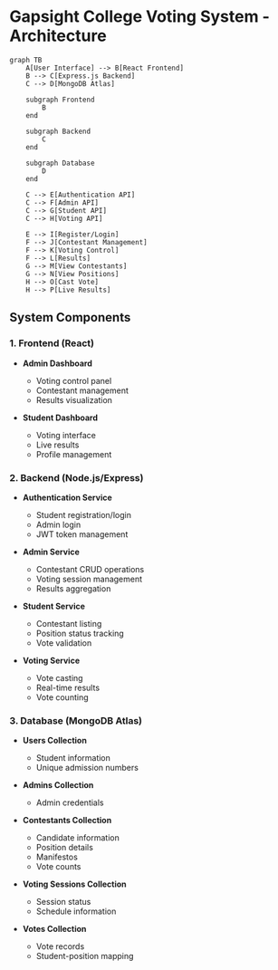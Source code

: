 # Gapsight College Voting System - Architecture

```mermaid
graph TB
    A[User Interface] --> B[React Frontend]
    B --> C[Express.js Backend]
    C --> D[MongoDB Atlas]
    
    subgraph Frontend
        B
    end
    
    subgraph Backend
        C
    end
    
    subgraph Database
        D
    end
    
    C --> E[Authentication API]
    C --> F[Admin API]
    C --> G[Student API]
    C --> H[Voting API]
    
    E --> I[Register/Login]
    F --> J[Contestant Management]
    F --> K[Voting Control]
    F --> L[Results]
    G --> M[View Contestants]
    G --> N[View Positions]
    H --> O[Cast Vote]
    H --> P[Live Results]
```

## System Components

### 1. Frontend (React)
- **Admin Dashboard**
  - Voting control panel
  - Contestant management
  - Results visualization
  
- **Student Dashboard**
  - Voting interface
  - Live results
  - Profile management

### 2. Backend (Node.js/Express)
- **Authentication Service**
  - Student registration/login
  - Admin login
  - JWT token management

- **Admin Service**
  - Contestant CRUD operations
  - Voting session management
  - Results aggregation

- **Student Service**
  - Contestant listing
  - Position status tracking
  - Vote validation

- **Voting Service**
  - Vote casting
  - Real-time results
  - Vote counting

### 3. Database (MongoDB Atlas)
- **Users Collection**
  - Student information
  - Unique admission numbers

- **Admins Collection**
  - Admin credentials

- **Contestants Collection**
  - Candidate information
  - Position details
  - Manifestos
  - Vote counts

- **Voting Sessions Collection**
  - Session status
  - Schedule information

- **Votes Collection**
  - Vote records
  - Student-position mapping